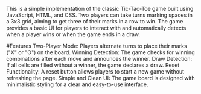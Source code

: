 This is a simple implementation of the classic Tic-Tac-Toe game built using JavaScript, HTML, and CSS. Two players can take turns marking spaces in a 3x3 grid, aiming to get three of their marks in a row to win. The game provides a basic UI for players to interact with and automatically detects when a player wins or when the game ends in a draw.

#Features
Two-Player Mode: Players alternate turns to place their marks ("X" or "O") on the board.
Winning Detection: The game checks for winning combinations after each move and announces the winner.
Draw Detection: If all cells are filled without a winner, the game declares a draw.
Reset Functionality: A reset button allows players to start a new game without refreshing the page.
Simple and Clean UI: The game board is designed with minimalistic styling for a clear and easy-to-use interface.
